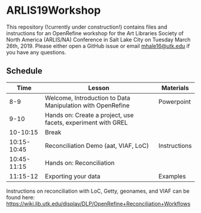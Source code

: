 # ARLIS19Workshop
This repository (!currently under construction!) contains files and instructions for an OpenRefine workshop for the Art Libraries Society of North America (ARLIS/NA) Conference in Salt Lake City on Tuesday March 26th, 2019. Please either open a GitHub issue or email mhale16@utk.edu if you have any questions.

## Schedule

| Time        | Lesson                                                       | Materials    |
|-------------|--------------------------------------------------------------|--------------|
| 8-9         | Welcome, Introduction to Data Manipulation with OpenRefine   | Powerpoint   |
| 9-10        | Hands on: Create a project, use facets, experiment with GREL |              |
| 10-10:15    | Break                                                        |              |
| 10:15-10:45 | Reconciliation Demo (aat, VIAF, LoC)                         | Instructions |
| 10:45-11:15 | Hands on: Reconciliation                                     |              |
| 11:15-12    | Exporting your data                                          | Examples     |

Instructions on reconciliation with LoC, Getty, geonames, and VIAF can be found here: https://wiki.lib.utk.edu/display/DLP/OpenRefine+Reconciliation+Workflows
